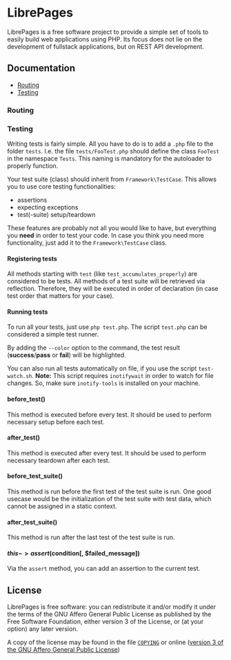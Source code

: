 # LibrePages
LibrePages is a free software project to provide a simple set of tools to easily build web applications using PHP.
Its focus does not lie on the development of fullstack applications, but on REST API development.

## Documentation

- [Routing](#routing)
- [Testing](#testing)

### Routing

### Testing
Writing tests is fairly simple.
All you have to do is to add a `.php` file to the folder `tests`.
I.e. the file `tests/FooTest.php` should define the class `FooTest` in the namespace `Tests`.
This naming is mandatory for the autoloader to properly function.

Your test suite (class) should inherit from `Framework\TestCase`.
This allows you to use core testing functionalities:

- assertions
- expecting exceptions
- test(-suite) setup/teardown

These features are probably not all you would like to have, but everything you __need__ in order to test your code.
In case you think you need more functionality, just add it to the `Framework\TestCase` class.

#### Registering tests
All methods starting with `test` (like `test_accumulates_properly`) are considered to be tests.
All methods of a test suite will be retrieved via reflection.
Therefore, they will be executed in order of declaration (in case test order that matters for your case).

#### Running tests
To run all your tests, just use `php test.php`.
The script `test.php` can be considered a simple test runner.

By adding the `--color` option to the command, the test result (__success__/__pass__ or __fail__) will be highlighted.

You can also run all tests automatically on file, if you use the script `test-watch.sh`.
__Note:__ This script requires `inotifywait` in order to watch for file changes.
So, make sure `inotify-tools` is installed on your machine.

#### before_test()
This method is executed before every test.
It should be used to perform necessary setup before each test.

#### after_test()
This method is executed after every test.
It should be used to perform necessary teardown after each test.

#### before_test_suite()
This method is run before the first test of the test suite is run.
One good usecase would be the initialization of the test suite with test data, which cannot be assigned in a static context.

#### after_test_suite()
This method is run after the last test of the test suite is run.

#### $this->assert($condition[, $failed_message])
Via the `assert` method, you can add an assertion to the current test.


## License
LibrePages is free software: you can redistribute it and/or modify
it under the terms of the GNU Affero General Public License as
published by the Free Software Foundation, either version 3 of the
License, or (at your option) any later version.

A copy of the license may be found in the file [`COPYING`](./COPYING) or online
([version 3 of the GNU Affero General Public License](https://www.gnu.org/licenses/agpl-3.0.en.html))